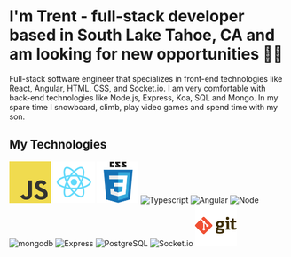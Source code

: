 # I'm Trent - full-stack developer based in South Lake Tahoe, CA and am looking for new opportunities 👨‍💻
Full-stack software engineer that specializes in front-end technologies like React, Angular, HTML, CSS, and Socket.io. I am very comfortable with back-end technologies like Node.js, Express, Koa, SQL and Mongo. 
In my spare time I snowboard, climb, play video games and spend time with my son.

## My Technologies
<img src="https://raw.githubusercontent.com/github/explore/80688e429a7d4ef2fca1e82350fe8e3517d3494d/topics/javascript/javascript.png" alt="drawing" width="75"/> <img src="https://raw.githubusercontent.com/github/explore/80688e429a7d4ef2fca1e82350fe8e3517d3494d/topics/react/react.png" alt= "react" width ="75" /> 
<img src="https://raw.githubusercontent.com/github/explore/80688e429a7d4ef2fca1e82350fe8e3517d3494d/topics/css/css.png" alt= "CSS" width ="75" />
<img src="https://camo.githubusercontent.com/6fe3aee5005231f9cf6e7f7afaa2385d66a921313ee40b872bd2e6e699779e9d/68747470733a2f2f75706c6f61642e77696b696d656469612e6f72672f77696b6970656469612f636f6d6d6f6e732f7468756d622f342f34632f547970657363726970745f6c6f676f5f323032302e7376672f32303070782d547970657363726970745f6c6f676f5f323032302e7376672e706e67" alt= "Typescript" width ="75" />
<img src="https://camo.githubusercontent.com/2d71b0a23f1207fe0276b15d7c711fe8eb77fcc4e11372ad523a914d13a9580c/68747470733a2f2f616e67756c61722e696f2f6173736574732f696d616765732f6c6f676f732f616e67756c61722f616e67756c61722e706e67" alt= "Angular" width ="75" />
<img src="https://camo.githubusercontent.com/bac2d417632a16c3a078aefc7b5bb7442c2d40478ae4cc30b3b1c577ce439272/68747470733a2f2f64657374617469632e626c6f622e636f72652e77696e646f77732e6e65742f696d616765732f6e6f64656a732d6c6f676f2e706e67" alt= "Node" width ="75" />
<img src="https://camo.githubusercontent.com/7e4152920c3110345069fe0ac9ef055c9ffa64c7d53622e5e18dd2450600b70a/68747470733a2f2f62616e6e6572322e636c65616e706e672e636f6d2f32303138303730322f6267742f6b697373706e672d6d6f6e676f64622d64617461626173652d6e6f73716c2d706f737467726573716c2d6d6f6e676f2d35623339663965333434356661362e353635323734363431353330353236313739323830312e6a7067" alt= "mongodb" width ="75" />
<img src="https://camo.githubusercontent.com/a7182a27e4991ed666520fee1ab0935f18d19f23a19a43a1c78e2067c578f9b2/68747470733a2f2f656e637279707465642d74626e302e677374617469632e636f6d2f696d616765733f713d74626e3a414e64394763534b6d74417632475f4c6f5676597a567068676b6157365731796a337a3074523769677726757371703d434155" alt= "Express" width ="75" />
<img src="https://camo.githubusercontent.com/2717985f26463c118a5e93fd5ab74cbafe4dd5c9e9a9ca4bf2af249baf4d92a7/68747470733a2f2f75706c6f61642e77696b696d656469612e6f72672f77696b6970656469612f636f6d6d6f6e732f7468756d622f322f32392f506f737467726573716c5f656c657068616e742e7376672f3132303070782d506f737467726573716c5f656c657068616e742e7376672e706e67" alt= "PostgreSQL" width ="75" />
<img src="https://camo.githubusercontent.com/07aa2b658522a1484d90bade21c57204955c2d64a307f5366108e13800ed7f5d/68747470733a2f2f75706c6f61642e77696b696d656469612e6f72672f77696b6970656469612f636f6d6d6f6e732f392f39362f536f636b65742d696f2e737667" alt= "Socket.io" width ="75" />
<img src="https://raw.githubusercontent.com/github/explore/80688e429a7d4ef2fca1e82350fe8e3517d3494d/topics/git/git.png" alt= "Git" width ="75" />
<!--
**trentarnold/trentarnold** is a ✨ _special_ ✨ repository because its `README.md` (this file) appears on your GitHub profile.

Here are some ideas to get you started:

- 🔭 I’m currently working on ...
- 🌱 I’m currently learning ...
- 👯 I’m looking to collaborate on ...
- 🤔 I’m looking for help with ...
- 💬 Ask me about ...
- 📫 How to reach me: ...
- 😄 Pronouns: ...
- ⚡ Fun fact: ...
-->
